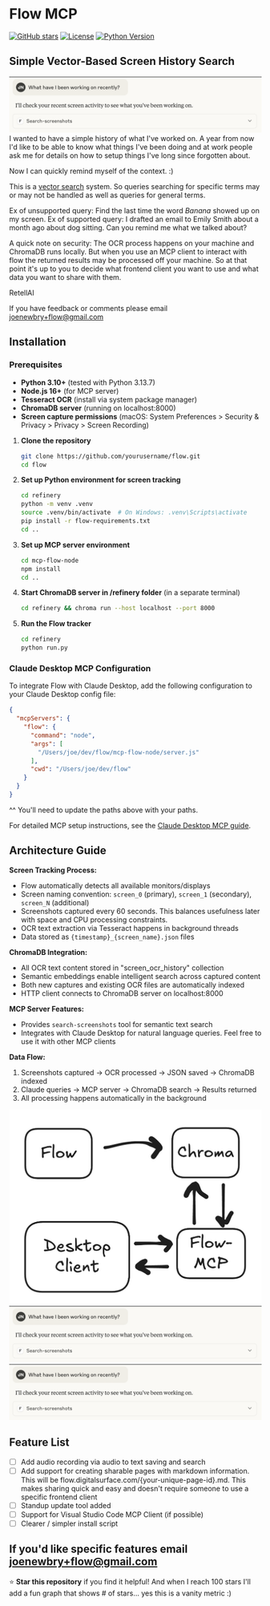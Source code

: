 # Flow MCP

[![GitHub stars](https://img.shields.io/github/stars/yourusername/flow.svg?style=social&label=Star)](https://github.com/yourusername/flow)
[![License](https://img.shields.io/badge/license-MIT-blue.svg)](LICENSE)
[![Python Version](https://img.shields.io/badge/python-3.10%2B-blue.svg)](https://python.org)

## Simple Vector-Based Screen History Search

![Example Usage](images/Example%20Usage.png)
I wanted to have a simple history of what I've worked on. A year from now I'd like to be able to know what things I've been doing and at work people ask me for details on how to setup things I've long since forgotten about. 

Now I can quickly remind myself of the context. :)

This is a [vector search](https://en.wikipedia.org/wiki/Vector_database) system. So queries searching for specific terms may or may not be handled as well as queries for general terms.

Ex of unsupported query: Find the last time the word *Banana* showed up on my screen.
Ex of supported query: I drafted an email to Emily Smith about a month ago about dog sitting. Can you remind me what we talked about?

A quick note on security: The OCR process happens on your machine and ChromaDB runs locally. But when you use an MCP client to interact with flow the returned results may be processed off your machine. So at that point it's up to you to decide what frontend client you want to use and what data you want to share with them.

RetellAI 

If you have feedback or comments please email joenewbry+flow@gmail.com

## Installation

### Prerequisites
- **Python 3.10+** (tested with Python 3.13.7)
- **Node.js 16+** (for MCP server)
- **Tesseract OCR** (install via system package manager)
- **ChromaDB server** (running on localhost:8000)
- **Screen capture permissions** (macOS: System Preferences > Security & Privacy > Privacy > Screen Recording)

1. **Clone the repository**
   ```bash
   git clone https://github.com/yourusername/flow.git
   cd flow
   ```

2. **Set up Python environment for screen tracking**
   ```bash
   cd refinery
   python -m venv .venv
   source .venv/bin/activate  # On Windows: .venv\Scripts\activate
   pip install -r flow-requirements.txt
   cd ..
   ```

3. **Set up MCP server environment**
   ```bash
   cd mcp-flow-node
   npm install
   cd ..
   ```

4. **Start ChromaDB server in /refinery folder** (in a separate terminal)
   ```bash
   cd refinery && chroma run --host localhost --port 8000
   ```

5. **Run the Flow tracker**
   ```bash
   cd refinery
   python run.py
   ```

### Claude Desktop MCP Configuration

To integrate Flow with Claude Desktop, add the following configuration to your Claude Desktop config file:

```json
{
  "mcpServers": {
    "flow": {
      "command": "node",
      "args": [
        "/Users/joe/dev/flow/mcp-flow-node/server.js"
      ],
      "cwd": "/Users/joe/dev/flow"
    }
  }
}
```

^^ You'll need to update the paths above with your paths.

For detailed MCP setup instructions, see the [Claude Desktop MCP guide](https://modelcontextprotocol.io/docs/develop/connect-local-servers).

## Architecture Guide
**Screen Tracking Process:**
- Flow automatically detects all available monitors/displays
- Screen naming convention: `screen_0` (primary), `screen_1` (secondary), `screen_N` (additional)
- Screenshots captured every 60 seconds. This balances usefulness later with space and CPU processing constraints. 
- OCR text extraction via Tesseract happens in background threads
- Data stored as `{timestamp}_{screen_name}.json` files

**ChromaDB Integration:**
- All OCR text content stored in "screen_ocr_history" collection
- Semantic embeddings enable intelligent search across captured content
- Both new captures and existing OCR files are automatically indexed
- HTTP client connects to ChromaDB server on localhost:8000

**MCP Server Features:**
- Provides `search-screenshots` tool for semantic text search
- Integrates with Claude Desktop for natural language queries. Feel free to use it with other MCP clients

**Data Flow:**
1. Screenshots captured → OCR processed → JSON saved → ChromaDB indexed
2. Claude queries → MCP server → ChromaDB search → Results returned
3. All processing happens automatically in the background

![Dataflow Diagram](images/Dataflow%20Diagram.png)
![Example Usage](images/Example%20Usage.png)
![Dataflow Diagram](images/Example%20Usage.png)


## Feature List
- [ ] Add audio recording via audio to text saving and search
- [ ] Add support for creating sharable pages with markdown information. This will be flow.digitalsurface.com/{your-unique-page-id}.md. This makes sharing quick and easy and doesn't require someone to use a specific frontend client
- [ ] Standup update tool added
- [ ] Support for Visual Studio Code MCP Client (if possible)
- [ ] Clearer / simpler install script

If you'd like specific features email joenewbry+flow@gmail.com
---

⭐ **Star this repository** if you find it helpful! And when I reach 100 stars I'll add a fun graph that shows # of stars... yes this is a vanity metric :)
